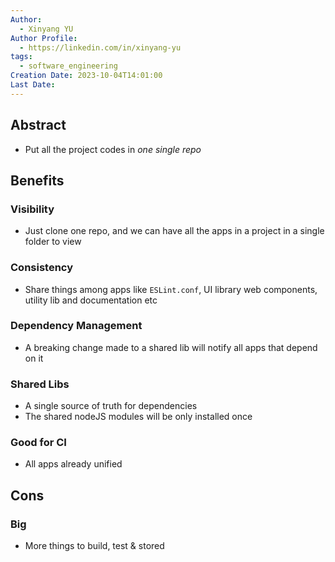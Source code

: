 ```yaml
---
Author:
  - Xinyang YU
Author Profile:
  - https://linkedin.com/in/xinyang-yu
tags:
  - software_engineering
Creation Date: 2023-10-04T14:01:00
Last Date:
---
```

## Abstract
- Put all the project codes in *one single repo*

## Benefits
### Visibility
- Just clone one repo, and we can have all the apps in a project in a single folder to view
### Consistency 
- Share things among apps like `ESLint.conf`, UI library web components, utility lib and documentation etc
### Dependency Management
- A breaking change made to a shared lib will notify all apps that depend on it
### Shared Libs
- A single source of truth for dependencies
- The shared nodeJS modules will be only installed once
### Good for CI
- All apps already unified

## Cons
### Big
- More things to build, test & stored